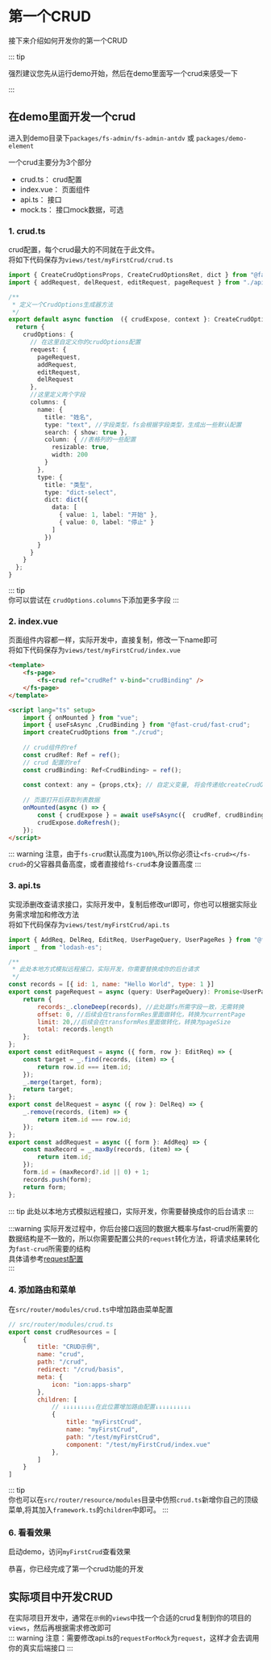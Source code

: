# 第一个CRUD

接下来介绍如何开发你的第一个CRUD

::: tip

强烈建议您先从运行demo开始，然后在demo里面写一个crud来感受一下

:::

## 在demo里面开发一个crud

进入到demo目录下`packages/fs-admin/fs-admin-antdv` 或 `packages/demo-element`

一个crud主要分为3个部分

* crud.ts： crud配置
* index.vue： 页面组件
* api.ts： 接口
* mock.ts： 接口mock数据，可选

### 1. crud.ts

crud配置，每个crud最大的不同就在于此文件。     
将如下代码保存为`views/test/myFirstCrud/crud.ts`

```ts
import { CreateCrudOptionsProps, CreateCrudOptionsRet, dict } from "@fast-crud/fast-crud";
import { addRequest, delRequest, editRequest, pageRequest } from "./api";

/**
 * 定义一个CrudOptions生成器方法
 */
export default async function  ({ crudExpose, context }: CreateCrudOptionsProps): Promise<CreateCrudOptionsRet> {
  return {
    crudOptions: {
      // 在这里自定义你的crudOptions配置
      request: {
        pageRequest,
        addRequest,
        editRequest,
        delRequest
      },
      //这里定义两个字段
      columns: {
        name: {
          title: "姓名",
          type: "text", //字段类型，fs会根据字段类型，生成出一些默认配置
          search: { show: true },
          column: { //表格列的一些配置
            resizable: true,
            width: 200
          }
        },
        type: {
          title: "类型",
          type: "dict-select",
          dict: dict({
            data: [
              { value: 1, label: "开始" },
              { value: 0, label: "停止" }
            ]
          })
        }
      }
    }
  };
}


``` 

::: tip    
你可以尝试在 `crudOptions.columns`下添加更多字段
:::

### 2. index.vue

页面组件内容都一样，实际开发中，直接复制，修改一下name即可      
将如下代码保存为`views/test/myFirstCrud/index.vue`

```html
<template>
    <fs-page>
        <fs-crud ref="crudRef" v-bind="crudBinding" />
    </fs-page>
</template>

<script lang="ts" setup>
    import { onMounted } from "vue";
    import { useFsAsync ,CrudBinding } from "@fast-crud/fast-crud";
    import createCrudOptions from "./crud";
  
    // crud组件的ref
    const crudRef: Ref = ref();
    // crud 配置的ref
    const crudBinding: Ref<CrudBinding> = ref();
    
    const context: any = {props,ctx}; // 自定义变量, 将会传递给createCrudOptions, 比如直接把props,和ctx直接传过去使用
    
    // 页面打开后获取列表数据
    onMounted(async () => {
        const { crudExpose } = await useFsAsync({  crudRef, crudBinding, createCrudOptions, context});
        crudExpose.doRefresh();
    });
</script>
``` 

::: warning
注意，由于`fs-crud`默认高度为`100%`,所以你必须让`<fs-crud></fs-crud>`的父容器具备高度，或者直接给`fs-crud`本身设置高度
:::

### 3. api.ts

实现添删改查请求接口，实际开发中，复制后修改url即可，你也可以根据实际业务需求增加和修改方法     
将如下代码保存为`views/test/myFirstCrud/api.ts`

```javascript
import { AddReq, DelReq, EditReq, UserPageQuery, UserPageRes } from "@fast-crud/fast-crud";
import _ from "lodash-es";

/**
 * 此处本地方式模拟远程接口，实际开发，你需要替换成你的后台请求
 */
const records = [{ id: 1, name: "Hello World", type: 1 }]
export const pageRequest = async (query: UserPageQuery): Promise<UserPageRes> => {
    return {
        records:_.cloneDeep(records), //此处跟fs所需字段一致，无需转换
        offset: 0, //后续会在transformRes里面做转化，转换为currentPage
        limit: 20,//后续会在transformRes里面做转化，转换为pageSize
        total: records.length
    };
};
export const editRequest = async ({ form, row }: EditReq) => {
    const target = _.find(records, (item) => {
        return row.id === item.id;
    });
    _.merge(target, form);
    return target;
};
export const delRequest = async ({ row }: DelReq) => {
    _.remove(records, (item) => {
        return item.id === row.id;
    });
};
export const addRequest = async ({ form }: AddReq) => {
    const maxRecord = _.maxBy(records, (item) => {
        return item.id;
    });
    form.id = (maxRecord?.id || 0) + 1;
    records.push(form);
    return form;
};

```  
::: tip
此处以本地方式模拟远程接口，实际开发，你需要替换成你的后台请求
:::

:::warning
实际开发过程中，你后台接口返回的数据大概率与fast-crud所需要的数据结构是不一致的，所以你需要配置公共的`request`转化方法，将请求结果转化为`fast-crud`所需要的结构           
具体请参考[request配置](/api/crud-options/request.html)    
:::

### 4. 添加路由和菜单

在`src/router/modules/crud.ts`中增加路由菜单配置

```js
// src/router/modules/crud.ts
export const crudResources = [
    {
        title: "CRUD示例",
        name: "crud",
        path: "/crud",
        redirect: "/crud/basis",
        meta: {
            icon: "ion:apps-sharp"
        },
        children: [
            // ↓↓↓↓↓↓↓↓↓在此位置增加路由配置↓↓↓↓↓↓↓↓↓↓
            {
                title: "myFirstCrud",
                name: "myFirstCrud",
                path: "/test/myFirstCrud",
                component: "/test/myFirstCrud/index.vue"
            },
        ]
    }
]

```

::: tip   
你也可以在`src/router/resource/modules`目录中仿照`crud.ts`新增你自己的顶级菜单,将其加入`framework.ts`的`children`中即可。
:::

### 6. 看看效果

启动demo，访问`myFirstCrud`查看效果

恭喜，你已经完成了第一个crud功能的开发

## 实际项目中开发CRUD

在实际项目开发中，通常在`示例`的`views`中找一个合适的crud复制到你的项目的`views`，然后再根据需求修改即可    
::: warning
注意：需要修改api.ts的`requestForMock`为`request`，这样才会去调用你的真实后端接口
:::
